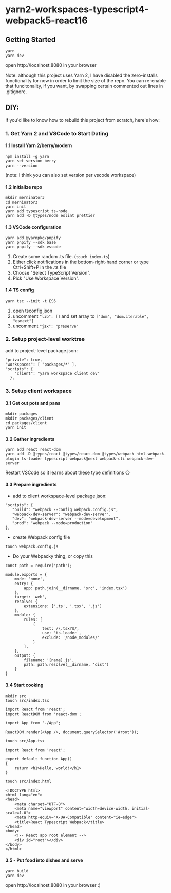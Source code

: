 # yarn2-workspaces-typescript4-webpack5-react16

## Getting Started

```
yarn
yarn dev
```

open http://localhost:8080 in your browser

Note: although this project uses Yarn 2, I have disabled the zero-installs functionality for now in order to limit the size of the repo. You can re-enable that funcitonality, if you want, by swapping certain commented out lines in .gitignore.

## DIY:

If you'd like to know how to rebuild this project from scratch, here's how:

### 1. Get Yarn 2 and VSCode to Start Dating

#### 1.1 Install Yarn 2/berry/modern

```
npm install -g yarn
yarn set version berry
yarn --version
```

(note: I think you can also set version per vscode workspace)

#### 1.2 Initialize repo

```
mkdir merninator3
cd merninator3
yarn init
yarn add typescript ts-node
yarn add -D @types/node eslint prettier
```

#### 1.3 VSCode configuration

```
yarn add @yarnpkg/pnpify
yarn pnpify --sdk base
yarn pnpify --sdk vscode
```

1. Create some random .ts file. (`touch index.ts`)
1. Either click notifications in the bottom-right-hand corner or type Ctrl+Shift+P in the .ts file
1. Choose "Select TypeScript Version".
1. Pick "Use Workspace Version".

#### 1.4 TS config

```
yarn tsc --init -t ES5
```

1. open tsconfig.json
1. uncomment `"lib": []` and set array to `["dom", "dom.iterable", "esnext"]`
1. uncomment `"jsx": "preserve"`

### 2. Setup project-level worktree

add to project-level package.json:

```
"private": true,
"workspaces": [ "packages/*" ],
"scripts": {
    "client": "yarn workspace client dev"
  },
```

### 3. Setup client workspace

#### 3.1 Get out pots and pans

```
mkdir packages
mkdir packages/client
cd packages/client
yarn init
```

#### 3.2 Gather ingredients

```
yarn add react react-dom
yarn add -D @types/react @types/react-dom @types/webpack html-webpack-plugin ts-loader typescript webpack@next webpack-cli webpack-dev-server
```

Restart VSCode so it learns about these type definitions ☹️

#### 3.3 Prepare ingredients

- add to client workspace-level package.json:

```
"scripts": {
   "build": "webpack --config webpack.config.js",
   "webpack-dev-server": "webpack-dev-server",
   "dev": "webpack-dev-server --mode=development",
   "prod": "webpack --mode=production"
},
```

- create Webpack config file

```
touch webpack.config.js
```

- Do your Webpacky thing, or copy this

```
const path = require('path');

module.exports = {
    mode: 'none',
    entry: {
        app: path.join(__dirname, 'src', 'index.tsx')
    },
    target: 'web',
    resolve: {
        extensions: ['.ts', '.tsx', '.js']
    },
    module: {
        rules: [
            {
                test: /\.tsx?$/,
                use: 'ts-loader',
                exclude: '/node_modules/'
            }
        ],
    },
    output: {
        filename: '[name].js',
        path: path.resolve(__dirname, 'dist')
    }
}
```

#### 3.4 Start cooking

```
mkdir src
touch src/index.tsx
```

```
import React from 'react';
import ReactDOM from 'react-dom';

import App from './App';

ReactDOM.render(<App />, document.querySelector('#root'));

```

```
touch src/App.tsx
```

```
import React from 'react';

export default function App()
{
    return <h1>Hello, world!</h1>
}

```

```
touch src/index.html
```

```
<!DOCTYPE html>
<html lang="en">
<head>
    <meta charset="UTF-8">
    <meta name="viewport" content="width=device-width, initial-scale=1.0">
    <meta http-equiv="X-UA-Compatible" content="ie=edge">
    <title>React Typescript Webpack</title>
</head>
<body>
    <!-- React app root element -->
    <div id="root"></div>
</body>
</html>

```

#### 3.5 - Put food into dishes and serve

```
yarn build
yarn dev
```

open http://localhost:8080 in your browser :)
